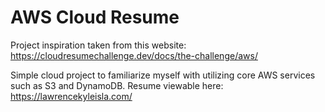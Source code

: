 # AWS Cloud Resume 
Project inspiration taken from this website: https://cloudresumechallenge.dev/docs/the-challenge/aws/ 

Simple cloud project to familiarize myself with utilizing core AWS services such as S3 and DynamoDB.
Resume viewable here: https://lawrencekyleisla.com/ 
